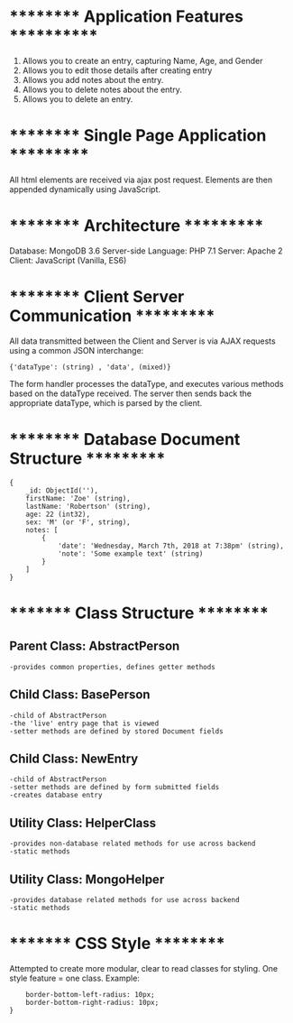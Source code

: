 # ******** Application Features **********

1) Allows you to create an entry, capturing Name, Age, and Gender
2) Allows you to edit those details after creating entry
3) Allows you add notes about the entry.
4) Allows you to delete notes about the entry.
5) Allows you to delete an entry.

# ******** Single Page Application *********

All html elements are received via ajax post request.
Elements are then appended dynamically using JavaScript.

# ******** Architecture *********

Database: MongoDB 3.6
Server-side Language: PHP 7.1
Server: Apache 2
Client: JavaScript (Vanilla, ES6)

# ******** Client Server Communication *********

All data transmitted between the Client and Server is via AJAX requests using a common JSON interchange:

`{'dataType': (string) , 'data', (mixed)}`

The form handler processes the dataType, and executes various methods based on the dataType received.
The server then sends back the appropriate dataType, which is parsed by the client.

# ******** Database Document Structure *********

```
{
	_id: ObjectId(''),
	firstName: 'Zoe' (string),
	lastName: 'Robertson' (string),
	age: 22 (int32),
	sex: 'M' (or 'F', string),
	notes: [
		{
			'date': 'Wednesday, March 7th, 2018 at 7:38pm' (string),
			'note': 'Some example text' (string)
		}
	]
}
```

# ******* Class Structure ********

## Parent Class: AbstractPerson
	-provides common properties, defines getter methods

## Child Class: BasePerson
	-child of AbstractPerson
	-the 'live' entry page that is viewed
	-setter methods are defined by stored Document fields

## Child Class: NewEntry
	-child of AbstractPerson
	-setter methods are defined by form submitted fields
	-creates database entry

## Utility Class: HelperClass
	-provides non-database related methods for use across backend
	-static methods

## Utility Class: MongoHelper
	-provides database related methods for use across backend
	-static methods

# ******* CSS Style ********

Attempted to create more modular, clear to read classes for styling.
One style feature = one class.
Example:

```.bottom-corner-radius {
	border-bottom-left-radius: 10px;
	border-bottom-right-radius: 10px;
}
```


